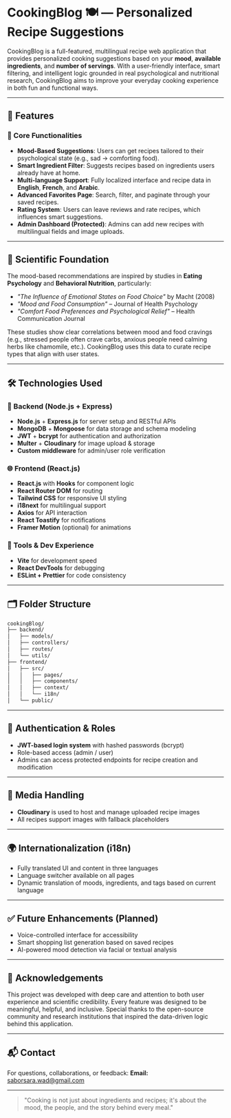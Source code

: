 # CookingBlog 🍽️ — Personalized Recipe Suggestions

CookingBlog is a full-featured, multilingual recipe web application that provides personalized cooking suggestions based on your **mood**, **available ingredients**, and **number of servings**. With a user-friendly interface, smart filtering, and intelligent logic grounded in real psychological and nutritional research, CookingBlog aims to improve your everyday cooking experience in both fun and functional ways.

---

## 🌟 Features

### 🎯 Core Functionalities

* **Mood-Based Suggestions**: Users can get recipes tailored to their psychological state (e.g., sad → comforting food).
* **Smart Ingredient Filter**: Suggests recipes based on ingredients users already have at home.
* **Multi-language Support**: Fully localized interface and recipe data in **English**, **French**, and **Arabic**.
* **Advanced Favorites Page**: Search, filter, and paginate through your saved recipes.
* **Rating System**: Users can leave reviews and rate recipes, which influences smart suggestions.
* **Admin Dashboard (Protected)**: Admins can add new recipes with multilingual fields and image uploads.

---

## 🧠 Scientific Foundation

The mood-based recommendations are inspired by studies in **Eating Psychology** and **Behavioral Nutrition**, particularly:

* *"The Influence of Emotional States on Food Choice"* by Macht (2008)
* *"Mood and Food Consumption"* – Journal of Health Psychology
* *"Comfort Food Preferences and Psychological Relief"* – Health Communication Journal

These studies show clear correlations between mood and food cravings (e.g., stressed people often crave carbs, anxious people need calming herbs like chamomile, etc.). CookingBlog uses this data to curate recipe types that align with user states.

---

## 🛠️ Technologies Used

### 🚀 Backend (Node.js + Express)

* **Node.js** + **Express.js** for server setup and RESTful APIs
* **MongoDB** + **Mongoose** for data storage and schema modeling
* **JWT** + **bcrypt** for authentication and authorization
* **Multer** + **Cloudinary** for image upload & storage
* **Custom middleware** for admin/user role verification

### 🌐 Frontend (React.js)

* **React.js** with **Hooks** for component logic
* **React Router DOM** for routing
* **Tailwind CSS** for responsive UI styling
* **i18next** for multilingual support
* **Axios** for API interaction
* **React Toastify** for notifications
* **Framer Motion** (optional) for animations

### 🧪 Tools & Dev Experience

* **Vite** for development speed
* **React DevTools** for debugging
* **ESLint + Prettier** for code consistency

---

## 🗂️ Folder Structure

```bash
cookingBlog/
├── backend/
│   ├── models/
│   ├── controllers/
│   ├── routes/
│   └── utils/
├── frontend/
│   ├── src/
│   │   ├── pages/
│   │   ├── components/
│   │   ├── context/
│   │   └── i18n/
│   └── public/
```

---

## 🔐 Authentication & Roles

* **JWT-based login system** with hashed passwords (bcrypt)
* Role-based access (admin / user)
* Admins can access protected endpoints for recipe creation and modification

---

## 📸 Media Handling

* **Cloudinary** is used to host and manage uploaded recipe images
* All recipes support images with fallback placeholders

---

## 🌍 Internationalization (i18n)

* Fully translated UI and content in three languages
* Language switcher available on all pages
* Dynamic translation of moods, ingredients, and tags based on current language

---

## ✅ Future Enhancements (Planned)

* Voice-controlled interface for accessibility
* Smart shopping list generation based on saved recipes
* AI-powered mood detection via facial or textual analysis

---

## 🙏 Acknowledgements

This project was developed with deep care and attention to both user experience and scientific credibility. Every feature was designed to be meaningful, helpful, and inclusive. Special thanks to the open-source community and research institutions that inspired the data-driven logic behind this application.

---

## 📬 Contact

For questions, collaborations, or feedback:
**Email:** [saborsara.wad@gmail.com](saborsara.wad@gmail.com)

---

> "Cooking is not just about ingredients and recipes; it's about the mood, the people, and the story behind every meal."
